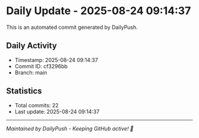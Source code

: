 # Daily Update - 2025-08-24 09:14:37

This is an automated commit generated by DailyPush.

## Daily Activity
- Timestamp: 2025-08-24 09:14:37
- Commit ID: cf3296bb
- Branch: main

## Statistics
- Total commits: 22
- Last update: 2025-08-24 09:14:37

---
*Maintained by DailyPush - Keeping GitHub active! 🚀*
